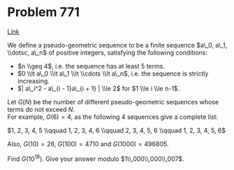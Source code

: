 # Problem 771

[Link](https://projecteuler.net/problem=771)

We define a pseudo-geometric sequence to be a finite sequence $a\_0, a\_1, \\dotsc, a\_n$ of positive integers, satisfying the following conditions: 

*   $n \\geq 4$, i.e. the sequence has at least $5$ terms.
*   $0 \\lt a\_0 \\lt a\_1 \\lt \\cdots \\lt a\_n$, i.e. the sequence is strictly increasing.
*   $| a\_i^2 - a\_{i - 1}a\_{i + 1} | \\le 2$ for $1 \\le i \\le n-1$.

Let $G(N)$ be the number of different pseudo-geometric sequences whose terms do not exceed $N$.  
For example, $G(6) = 4$, as the following $4$ sequences give a complete list: 

$1, 2, 3, 4, 5 \\qquad 1, 2, 3, 4, 6 \\qquad 2, 3, 4, 5, 6 \\qquad 1, 2, 3, 4, 5, 6$ 

Also, $G(10) = 26$, $G(100) = 4710$ and $G(1000) = 496805$.

Find $G(10^{18})$. Give your answer modulo $1\\,000\\,000\\,007$.
